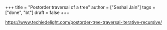+++
title = "Postorder traversal of a tree"
author = ["Seshal Jain"]
tags = ["done", "bt"]
draft = false
+++

<https://www.techiedelight.com/postorder-tree-traversal-iterative-recursive/>
